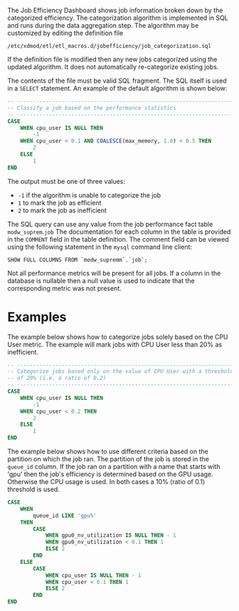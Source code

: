 
The Job Efficiency Dashboard shows job information broken down by the categorized
efficiency. The categorization algorithm is implemented in SQL and runs during the
data aggregation step. The algorithm may be customized by editing the definition
file
```
/etc/xdmod/etl/etl_macros.d/jobefficiency/job_categorization.sql
```

If the definition file is modified then any new jobs categorized using the updated
algorithm. It does not automatically re-categorize existing jobs.

The contents of the file must be valid SQL fragment. The SQL itself is used in a
`SELECT` statement. An example of the default algorithm is shown below:
```sql
-- ----------------------------------------------------------------------------
-- Classify a job based on the performance statistics
-- ----------------------------------------------------------------------------
CASE
    WHEN cpu_user IS NULL THEN
        -1
    WHEN cpu_user < 0.1 AND COALESCE(max_memory, 1.0) < 0.5 THEN
        2
    ELSE
        1
END
```
The output must be one of three values:
- `-1` if the algorithm is unable to categorize the job
- `1` to mark the job as efficient
- `2` to mark the job as inefficient

The SQL query can use any value from the job performance fact table `modw_suprem`.`job`
The documentation for each column in the table is provided in the `COMMENT` field
in the table definition. The comment field can be viewed using the following
statement in the `mysql` command line client:
```mysql
SHOW FULL COLUMNS FROM `modw_supremm`.`job`;
```
Not all performance metrics will be present for all jobs. If a column in the
database is nullable then a null value is used to indicate that the corresponding
metric was not present.

# Examples

The example below shows how to categorize jobs solely based on the CPU User metric.
The example will mark jobs with CPU User less than 20% as inefficient.

```sql
-- ----------------------------------------------------------------------------
-- Categorize jobs based only on the value of CPU User with a threshold
-- of 20% (i.e. a ratio of 0.2)
-- ----------------------------------------------------------------------------
CASE
    WHEN cpu_user IS NULL THEN
        -1
    WHEN cpu_user < 0.2 THEN
        2
    ELSE
        1
END
```

The example below shows how to use different criteria based on the partition
on which the job ran. The partition of the job is stored in the `queue_id` column.
If the job ran on a partition with a name that starts with 'gpu' then the job's efficiency
is determined based on the GPU usage. Otherwise the CPU usage is used. In both cases
a 10% (ratio of 0.1) threshold is used.
```sql
CASE
    WHEN
        queue_id LIKE 'gpu%'
    THEN
        CASE
            WHEN gpu0_nv_utilization IS NULL THEN - 1
            WHEN gpu0_nv_utilization < 0.1 THEN 1
            ELSE 2
        END
    ELSE
        CASE
            WHEN cpu_user IS NULL THEN - 1
            WHEN cpu_user < 0.1 THEN 1
            ELSE 2
        END
END
```
